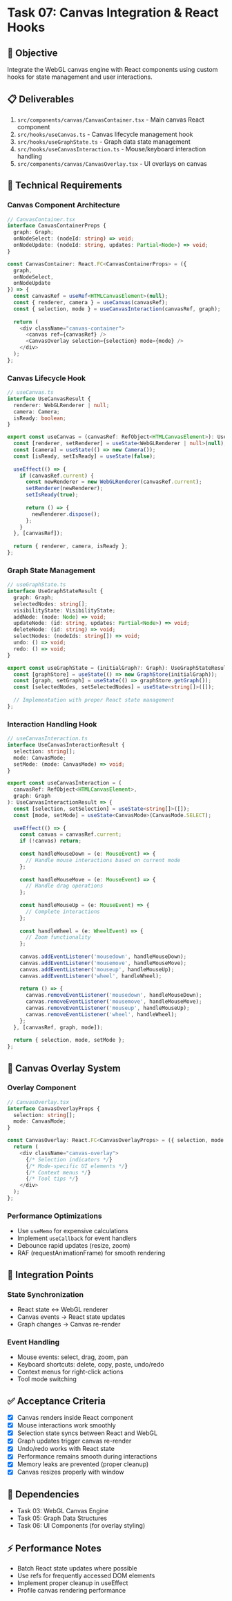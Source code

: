 # Task 07: Canvas Integration & React Hooks

## 🎯 Objective
Integrate the WebGL canvas engine with React components using custom hooks for state management and user interactions.

## 📋 Deliverables
1. `src/components/canvas/CanvasContainer.tsx` - Main canvas React component
2. `src/hooks/useCanvas.ts` - Canvas lifecycle management hook
3. `src/hooks/useGraphState.ts` - Graph data state management
4. `src/hooks/useCanvasInteraction.ts` - Mouse/keyboard interaction handling
5. `src/components/canvas/CanvasOverlay.tsx` - UI overlays on canvas

## 🔧 Technical Requirements

### Canvas Component Architecture
```typescript
// CanvasContainer.tsx
interface CanvasContainerProps {
  graph: Graph;
  onNodeSelect: (nodeId: string) => void;
  onNodeUpdate: (nodeId: string, updates: Partial<Node>) => void;
}

const CanvasContainer: React.FC<CanvasContainerProps> = ({ 
  graph, 
  onNodeSelect, 
  onNodeUpdate 
}) => {
  const canvasRef = useRef<HTMLCanvasElement>(null);
  const { renderer, camera } = useCanvas(canvasRef);
  const { selection, mode } = useCanvasInteraction(canvasRef, graph);
  
  return (
    <div className="canvas-container">
      <canvas ref={canvasRef} />
      <CanvasOverlay selection={selection} mode={mode} />
    </div>
  );
};
```

### Canvas Lifecycle Hook
```typescript
// useCanvas.ts
interface UseCanvasResult {
  renderer: WebGLRenderer | null;
  camera: Camera;
  isReady: boolean;
}

export const useCanvas = (canvasRef: RefObject<HTMLCanvasElement>): UseCanvasResult => {
  const [renderer, setRenderer] = useState<WebGLRenderer | null>(null);
  const [camera] = useState(() => new Camera());
  const [isReady, setIsReady] = useState(false);
  
  useEffect(() => {
    if (canvasRef.current) {
      const newRenderer = new WebGLRenderer(canvasRef.current);
      setRenderer(newRenderer);
      setIsReady(true);
      
      return () => {
        newRenderer.dispose();
      };
    }
  }, [canvasRef]);
  
  return { renderer, camera, isReady };
};
```

### Graph State Management
```typescript
// useGraphState.ts
interface UseGraphStateResult {
  graph: Graph;
  selectedNodes: string[];
  visibilityState: VisibilityState;
  addNode: (node: Node) => void;
  updateNode: (id: string, updates: Partial<Node>) => void;
  deleteNode: (id: string) => void;
  selectNodes: (nodeIds: string[]) => void;
  undo: () => void;
  redo: () => void;
}

export const useGraphState = (initialGraph?: Graph): UseGraphStateResult => {
  const [graphStore] = useState(() => new GraphStore(initialGraph));
  const [graph, setGraph] = useState(() => graphStore.getGraph());
  const [selectedNodes, setSelectedNodes] = useState<string[]>([]);
  
  // Implementation with proper React state management
};
```

### Interaction Handling Hook
```typescript
// useCanvasInteraction.ts
interface UseCanvasInteractionResult {
  selection: string[];
  mode: CanvasMode;
  setMode: (mode: CanvasMode) => void;
}

export const useCanvasInteraction = (
  canvasRef: RefObject<HTMLCanvasElement>,
  graph: Graph
): UseCanvasInteractionResult => {
  const [selection, setSelection] = useState<string[]>([]);
  const [mode, setMode] = useState<CanvasMode>(CanvasMode.SELECT);
  
  useEffect(() => {
    const canvas = canvasRef.current;
    if (!canvas) return;
    
    const handleMouseDown = (e: MouseEvent) => {
      // Handle mouse interactions based on current mode
    };
    
    const handleMouseMove = (e: MouseEvent) => {
      // Handle drag operations
    };
    
    const handleMouseUp = (e: MouseEvent) => {
      // Complete interactions
    };
    
    const handleWheel = (e: WheelEvent) => {
      // Zoom functionality
    };
    
    canvas.addEventListener('mousedown', handleMouseDown);
    canvas.addEventListener('mousemove', handleMouseMove);
    canvas.addEventListener('mouseup', handleMouseUp);
    canvas.addEventListener('wheel', handleWheel);
    
    return () => {
      canvas.removeEventListener('mousedown', handleMouseDown);
      canvas.removeEventListener('mousemove', handleMouseMove);
      canvas.removeEventListener('mouseup', handleMouseUp);
      canvas.removeEventListener('wheel', handleWheel);
    };
  }, [canvasRef, graph, mode]);
  
  return { selection, mode, setMode };
};
```

## 🎨 Canvas Overlay System

### Overlay Component
```typescript
// CanvasOverlay.tsx
interface CanvasOverlayProps {
  selection: string[];
  mode: CanvasMode;
}

const CanvasOverlay: React.FC<CanvasOverlayProps> = ({ selection, mode }) => {
  return (
    <div className="canvas-overlay">
      {/* Selection indicators */}
      {/* Mode-specific UI elements */}
      {/* Context menus */}
      {/* Tool tips */}
    </div>
  );
};
```

### Performance Optimizations
- Use `useMemo` for expensive calculations
- Implement `useCallback` for event handlers
- Debounce rapid updates (resize, zoom)
- RAF (requestAnimationFrame) for smooth rendering

## 🎯 Integration Points

### State Synchronization
- React state ↔ WebGL renderer
- Canvas events → React state updates
- Graph changes → Canvas re-render

### Event Handling
- Mouse events: select, drag, zoom, pan
- Keyboard shortcuts: delete, copy, paste, undo/redo
- Context menus for right-click actions
- Tool mode switching

## ✅ Acceptance Criteria
- [x] Canvas renders inside React component
- [x] Mouse interactions work smoothly
- [x] Selection state syncs between React and WebGL
- [x] Graph updates trigger canvas re-render
- [x] Undo/redo works with React state
- [x] Performance remains smooth during interactions
- [x] Memory leaks are prevented (proper cleanup)
- [x] Canvas resizes properly with window

## 🔗 Dependencies
- Task 03: WebGL Canvas Engine
- Task 05: Graph Data Structures
- Task 06: UI Components (for overlay styling)

## ⚡ Performance Notes
- Batch React state updates where possible
- Use refs for frequently accessed DOM elements
- Implement proper cleanup in useEffect
- Profile canvas rendering performance